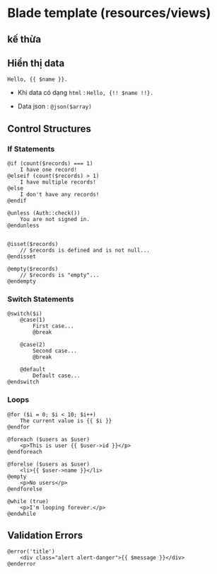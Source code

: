 # Blade template (resources/views)

## kế thừa
## Hiển thị data
 `Hello, {{ $name }}.`

  - Khi data có dạng `html` : `Hello, {!! $name !!}.`

  - Data json : `@json($array)`

## Control Structures
### If Statements
    @if (count($records) === 1)
        I have one record!
    @elseif (count($records) > 1)
        I have multiple records!
    @else
        I don't have any records!
    @endif

    @unless (Auth::check())
        You are not signed in.
    @endunless


    @isset($records)
        // $records is defined and is not null...
    @endisset

    @empty($records)
        // $records is "empty"...
    @endempty

### Switch Statements
    @switch($i)
        @case(1)
            First case...
            @break

        @case(2)
            Second case...
            @break

        @default
            Default case...
    @endswitch

### Loops
    @for ($i = 0; $i < 10; $i++)
        The current value is {{ $i }}
    @endfor

    @foreach ($users as $user)
        <p>This is user {{ $user->id }}</p>
    @endforeach

    @forelse ($users as $user)
        <li>{{ $user->name }}</li>
    @empty
        <p>No users</p>
    @endforelse

    @while (true)
        <p>I'm looping forever.</p>
    @endwhile

## Validation Errors

    @error('title')
        <div class="alert alert-danger">{{ $message }}</div>
    @enderror


